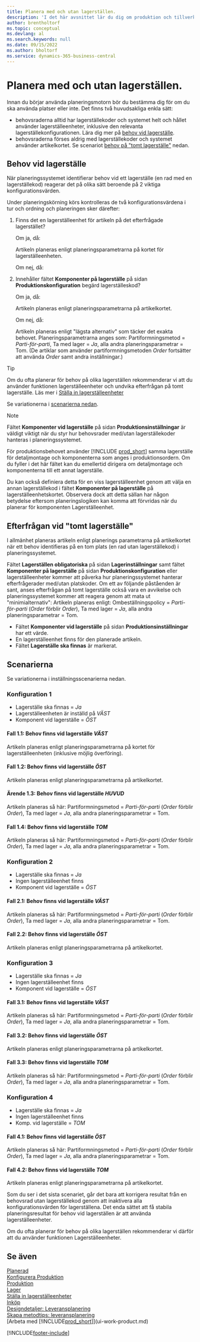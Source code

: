 ```yaml
---
title: Planera med och utan lagerställen.
description: 'I det här avsnittet lär du dig om produktion och tillverkning, inklusive leveransplanering, i Business Central.'
author: brentholtorf
ms.topic: conceptual
ms.devlang: al
ms.search.keywords: null
ms.date: 09/15/2022
ms.author: bholtorf
ms.service: dynamics-365-business-central
---
```

# Planera med och utan lagerställen.

Innan du börjar använda planeringsmotorn bör du bestämma dig för om du ska använda platser eller inte. Det finns två huvudsakliga enkla sätt:

* behovsraderna alltid har lagerställekoder och systemet helt och hållet använder lagerställeenheter, inklusive den relevanta lagerställekonfigurationen. Lära dig mer på [behov vid lagerställe](#demand-at-location).  
* behovsraderna förses aldrig med lagerställekoder och systemet använder artikelkortet. Se scenariot [behov på "tomt lagerställe"](#demand-at-blank-location) nedan.

## Behov vid lagerställe  

När planeringssystemet identifierar behov vid ett lagerställe (en rad med en lagerställekod) reagerar det på olika sätt beroende på 2 viktiga konfigurationsvärden.  

Under planeringskörning körs kontrolleras de två konfigurationsvärdena i tur och ordning och planeringen sker därefter:  

1. Finns det en lagerställeenhet för artikeln på det efterfrågade lagerstället?  

    Om ja, då:  

    Artikeln planeras enligt planeringsparametrarna på kortet för lagerställeenheten.  

    Om nej, då:  

2. Innehåller fältet **Komponenter på lagerställe** på sidan **Produktionskonfiguration** begärd lagerställeskod?  

    Om ja, då:  

    Artikeln planeras enligt planeringsparametrarna på artikelkortet.  

    Om nej, då:  

    Artikeln planeras enligt "lägsta alternativ" som täcker det exakta behovet. Planeringsparametrarna anges som: Partiformningsmetod = *Parti-för-parti*, Ta med lager = *Ja*, alla andra planeringsparametrar = Tom. (De artiklar som använder partiformningsmetoden  *Order* fortsätter att använda  *Order* samt andra inställningar.)

> [!TIP]
> Om du ofta planerar för behov på olika lagerställen rekommenderar vi att du använder funktionen lagerställeenheter och undvika efterfrågan på tomt lagerställe. Läs mer i [Ställa in lagerställeenheter](inventory-how-to-set-up-stockkeeping-units.md)

Se variationerna i [scenarierna nedan](#scenarios).

> [!NOTE]
> Fältet **Komponenter vid lagerställe** på sidan **Produktionsinställningar** är väldigt viktigt när du styr hur behovsrader med/utan lagerställekoder hanteras i planeringssystemet.
>
> För produktionsbehovet använder [!INCLUDE [prod_short](includes/prod_short.md)] samma lagerställe för detaljmontage och komponenterna som anges i produktionsordern. Om du fyller i det här fältet kan du emellertid dirigera om detaljmontage och komponenterna till ett annat lagerställe.
>
> Du kan också definiera detta för en viss lagerställeenhet genom att välja en annan lagerställekod i fältet **Komponenter på lagerställe** på lagerställeenhetskortet. Observera dock att detta sällan har någon betydelse eftersom planeringslogiken kan komma att förvridas när du planerar för komponenten Lagerställeenhet.

## Efterfrågan vid "tomt lagerställe"

I allmänhet planeras artikeln enligt planerings parametrarna på artikelkortet när ett behov identifieras på en tom plats (en rad utan lagerställekod) i planeringssystemet.

Fältet **Lagerställen obligatoriska** på sidan **Lagerinställningar** samt fältet **Komponenter på lagerställe** på sidan **Produktionskonfiguration** eller lagerställeenheter kommer att påverka hur planeringssystemet hanterar efterfrågerader med/utan platskoder. Om ett av följande påståenden är sant, anses efterfrågan på tomt lagerställe också vara en avvikelse och planeringssystemet kommer att reagera genom att mata ut "minimialternativ": Artikeln planeras enligt: Ombeställningspolicy = *Parti-för-parti* (*Order* förblir *Order*), Ta med lager = *Ja*, alla andra planeringsparametrar = Tom.

* Fältet **Komponenter vid lagerställe** på sidan **Produktionsinställningar** har ett värde.
* En lagerställeenhet finns för den planerade artikeln.
* Fältet **Lagerställe ska finnas** är markerat.

## Scenarierna

Se variationerna i inställningsscenarierna nedan.

### Konfiguration 1

* Lagerställe ska finnas = *Ja*  
* Lagerställeenheten är inställd på *VÄST*  
* Komponent vid lagerställe = *ÖST*  

#### Fall 1.1: Behov finns vid lagerställe *VÄST*

Artikeln planeras enligt planeringsparametrarna på kortet för lagerställeenheten (inklusive möjlig överföring).

#### Fall 1.2: Behov finns vid lagerställe *ÖST*

Artikeln planeras enligt planeringsparametrarna på artikelkortet.

#### Ärende 1.3: Behov finns vid lagerställe *HUVUD*

Artikeln planeras så här: Partiformningsmetod = *Parti-för-parti* (*Order* förblir *Order*), Ta med lager = *Ja*, alla andra planeringsparametrar = Tom.

#### Fall 1.4: Behov finns vid lagerställe *TOM*

Artikeln planeras så här: Partiformningsmetod = *Parti-för-parti* (*Order* förblir *Order*), Ta med lager = *Ja*, alla andra planeringsparametrar = Tom.

### Konfiguration 2

* Lagerställe ska finnas = *Ja*  
* Ingen lagerställeenhet finns  
* Komponent vid lagerställe = *ÖST*  

#### Fall 2.1: Behov finns vid lagerställe *VÄST*

Artikeln planeras så här: Partiformningsmetod = *Parti-för-parti* (*Order* förblir *Order*), Ta med lager = *Ja*, alla andra planeringsparametrar = Tom.

#### Fall 2.2: Behov finns vid lagerställe *ÖST*

Artikeln planeras enligt planeringsparametrarna på artikelkortet.  

### Konfiguration 3

* Lagerställe ska finnas = *Ja*  
* Ingen lagerställeenhet finns  
* Komponent vid lagerställe = *ÖST*  

#### Fall 3.1: Behov finns vid lagerställe *VÄST*

Artikeln planeras så här: Partiformningsmetod = *Parti-för-parti* (*Order* förblir *Order*), Ta med lager = *Ja*, alla andra planeringsparametrar = Tom.

#### Fall 3.2: Behov finns vid lagerställe *ÖST*

Artikeln planeras enligt planeringsparametrarna på artikelkortet.  

#### Fall 3.3: Behov finns vid lagerställe *TOM*

Artikeln planeras så här: Partiformningsmetod = *Parti-för-parti* (*Order* förblir *Order*), Ta med lager = *Ja*, alla andra planeringsparametrar = Tom.

### Konfiguration 4

* Lagerställe ska finnas = *Ja*  
* Ingen lagerställeenhet finns  
* Komp. vid lagerställe = *TOM*  

#### Fall 4.1: Behov finns vid lagerställe *ÖST*

Artikeln planeras så här: Partiformningsmetod = *Parti-för-parti* (*Order* förblir *Order*), Ta med lager = *Ja*, alla andra planeringsparametrar = Tom.

#### Fall 4.2: Behov finns vid lagerställe *TOM*

Artikeln planeras enligt planeringsparametrarna på artikelkortet.

Som du ser i det sista scenariet, går det bara att korrigera resultat från en behovsrad utan lagerställekod genom att inaktivera alla konfigurationsvärden för lagerställena. Det enda sättet att få stabila planeringsresultat för behov vid lagerställen är att använda lagerställeenheter.  

Om du ofta planerar för behov på olika lagerställen rekommenderar vi därför att du använder funktionen Lagerställeenheter.

## Se även

[Planerad](production-planning.md)  
[Konfigurera Produktion](production-configure-production-processes.md)  
[Produktion](production-manage-manufacturing.md)  
[Lager](inventory-manage-inventory.md)  
[Ställa in lagerställeenheter](inventory-how-to-set-up-stockkeeping-units.md)  
[Inköp](purchasing-manage-purchasing.md)  
[Designdetaljer: Leveransplanering](design-details-supply-planning.md)  
[Skapa metodtips: leveransplanering](setup-best-practices-supply-planning.md)  
[Arbeta med [!INCLUDE[prod_short](includes/prod_short.md)]](ui-work-product.md)  

[!INCLUDE[footer-include](includes/footer-banner.md)]
